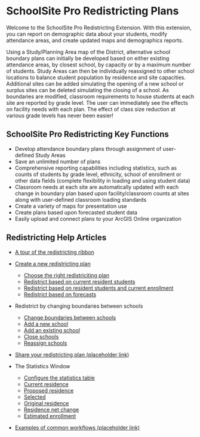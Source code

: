 
# SchoolSite Pro Redistricting Plans
Welcome to the SchoolSite Pro Redistricting Extension. With this extension, you can report on demographic data about your students, modify attendance areas, and create updated maps and demographics reports.

Using a Study/Planning Area map of the District, alternative school boundary plans can initially be developed based on either existing attendance areas, by closest school, by capacity or by a maximum number of students. Study Areas can then be individually reassigned to other school locations to balance student population by residence and site capacities. Additional sites can be added simulating the opening of a new school or surplus sites can be deleted simulating the closing of a school. As boundaries are modified, classroom requirements to house students at each site are reported by grade level. The user can immediately see the effects on facility needs with each plan. The effect of class size reduction at various grade levels has never been easier!

## SchoolSite Pro Redistricting Key Functions
* Develop attendance boundary plans through assignment of user-defined Study Areas
* Save an unlimited number of plans
* Comprehensive reporting capabilities including statistics, such as counts of students by grade level, ethnicity, school of enrollment or other data fields (complete flexibility in loading and using student data)
* Classroom needs at each site are automatically updated with each change in boundary plan based upon facility/classroom counts at sites along with user-defined classroom loading standards
* Create a variety of maps for presentation use
* Create plans based upon forecasted student data
* Easily upload and connect plans to your ArcGIS Online organization

## Redistricting Help Articles
- [A tour of the redistricting ribbon](briefTour.md)

- [Create a new redistricting plan](createPlan/choosePlan.md#create-new-plan)
  - [Choose the right redistriciting plan](createPlan/choosePlan.md)
  - [Redistrict based on current resident students](createPlan/residence.md)
  - [Redistrict based on resident students and current enrollment](createPlan/enrollment.md)
  - [Redistrict based on forecasts](createPlan/forecasts.md)
  
- Redistrict by changing boundaries between schools
  - [Change boundaries between schools](modifyPlans/changeBoundaries.md)
  - [Add a new school](modifyPlans/addSchool.md)
  - [Add an existing school](modifyPlans/addExistingSchool.md)
  - [Close schools](modifyPlans/closingSchools.md)
  - [Reassign schools](modifyPlans/reassignSchools.md)

- [Share your redistricting plan (placeholder link)](index.md)

- The Statistics Window
  - [Configure the statistics table](statistics/planProperties.md)
  - [Current residence](statistics/statsWindow.md#the-statistics-window-current-residence)
  - [Proposed residence](statistics/statsWindow.md#the-statistics-window-proposed-residence)
  - [Selected](statistics/statsWindow.md#the-statistics-window-selected)
  - [Original residence](statistics/statsWindow.md#the-statistics-window-original-residence)
  - [Residence net change](statistics/statsWindow.md#the-statistics-window-residence-net-change)
  - [Estimated enrollment](statistics/statsWindow.md#the-statistics-window-estimated-enrollment)

- [Examples of common workflows (placeholder link)](index.md)
